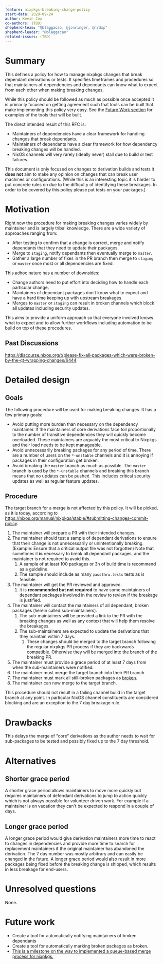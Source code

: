 ```yaml
---
feature: nixpkgs-breaking-change-policy
start-date: 2020-09-24
author: Kevin Cox
co-authors: (TBD)
shepherd-team: "@blaggacao, @jonringer, @nrdxp"
shepherd-leader: "@blaggacao"
related-issues: (TBD)
---
```


# Summary

This defines a policy for how to manage nixpkgs changes that break dependant
derivations or tests. It specifies timeframes and procedures so that
maintainers of dependencies and dependants can know what to expect from each
other when making breaking changes.

While this policy should be followed as much as possible once accepted it is
primarily focused on getting agreement such that tools can be built that make
implementing this policy very easy. See the [Future Work section](#future-work)
for examples of the tools that will be built.

The direct intended result of this RFC is:

- Maintainers of dependencies have a clear framework for handling changes that
  break dependants.
- Maintainers of dependants have a clear framework for how dependency breaking
  changes will be handled.
- NixOS channels will very rarely (ideally never) stall due to build or test
  failures.

This document is only focused on changes to derivation builds and tests it
**does not** aim to make any opinion on changes that can break user machines or
configurations. (While this is an interesting topic it is harder to put
concrete rules on due to the difficulty of identifying these breakages. In
order to be covered by this policy please put tests on your packages.)

# Motivation

Right now the procedure for making breaking changes varies widely by maintainer
and is largely tribal knowledge. There are a wide variety of approaches ranging
from:

- After testing to confirm that a change is correct, merge and notify
  dependants that they need to update their packages.
- Merge to `staging`, notify dependants then eventually merge to `master`.
- Gather a large number of fixes in the PR branch then merge to `staging` or
  `master` once most or all dependencies are fixed.

This adhoc nature has a number of downsides:

- Change authors need to put effort into deciding how to handle each particular
  change.
- Maintainers of dependant packages don't know what to expect and have a hard
  time keeping up with upstream breakages.
- Merges to `master` or `staging` can result in broken channels which block all
  updates including security updates.

This aims to provide a uniform approach so that everyone involved knows what to
expect and to allow further workflows including automation to be build on top
of these procedures.

## Past Discussions

https://discourse.nixos.org/t/please-fix-all-packages-which-were-broken-by-the-qt-wrapping-changes/6444

# Detailed design

## Goals

The following procedure will be used for making breaking changes. It has a few
primary goals:

- Avoid putting more burden than necessary on the dependency maintainer. If the
  maintainers of core derivations face toil proportionally to the number of
  transitive dependencies they will quickly become overloaded. These
  maintainers are arguably the most critical to Nixpkgs and their load needs
  to be kept manageable.
- Avoid unnecessarily breaking packages for any period of time. There are a
  number of users on the `*-unstable` channels and it is annoying if packages
  in their configuration get broken.
- Avoid breaking the `master` branch as much as possible. The `master` branch
  is used by the `*-unstable` channels and breaking this branch means that no
  updates can be pushed. This includes critical security updates as well as
  regular feature updates.

## Procedure

The target branch for a merge is not affected by this policy. It will be
picked, as it is today, according to
https://nixos.org/manual/nixpkgs/stable/#submitting-changes-commit-policy.

1. The maintainer will prepare a PR with their intended changes.
2. The maintainer should test a sample of dependant derivations to ensure that
their change is not unnecessarily or unintentionally breaking. (Example: Ensure
that a critical output file was not forgotten) Note that sometimes it **is**
necessary to break all dependant packages, and the maintainer is not required
to avoid this.
    1. A sample of at least 100 packages or 3h of build time is recommend as a guideline.
    2. The sample should include as many `passthru.tests` tests as is feasible.
3. The maintainer will get the PR reviewed and approved.
    1. It is **recommended but not required** to have some maintainers of
    dependant packages involved in the review to review if the breakage is
    justified.
4. The maintainer will contact the maintainers of all dependant, broken
packages (herein called sub-maintainers).
    1. The sub-maintainers will be provided a link to the PR with the breaking
    changes as well as any context that will help them resolve the breakages.
    2. The sub-maintainers are expected to update the derivations that they
    maintain within 7 days.
        1. These changes should be merged to the target branch following the regular
        nixpkgs PR process if they are backwards compatible. Otherwise they
        will be merged into the branch of the breaking PR.
5. The maintainer must provide a grace period of at least 7 days from when the
sub-maintainers were notified.
6. The maintainer must merge the target branch into their PR branch.
7. The maintainer must mark all still-broken packages as
[broken](https://nixos.org/manual/nixpkgs/stable/#sec-standard-meta-attributes).
8. The maintainer can now merge to the target branch.

This procedure should not result in a failing channel build in the target
branch at any point. In particular NixOS channel constituents are considered
blocking and are an exception to the 7 day breakage rule.

# Drawbacks

This delays the merge of "core" derivations as the author needs to wait for
sub-packages to be tested and possibly fixed up to the 7 day threshold.

# Alternatives

## Shorter grace period

A shorter grace period allows maintainers to move more quickly but requires
maintainers of defendant derivations to jump to action quickly which is not
always possible for volunteer driven work. For example if a maintainer is on
vacation they can't be expected to respond in a couple of days.

## Longer grace period

A longer grace period would give derivation maintainers more time to react to
changes in dependencies and provide more time to search for replacement
maintainers if the original maintainer has abandoned the derivation. The 7 day
number was mostly arbitrary and can easily be changed in the future. A longer
grace period would also result in more packages being fixed before the breaking
change is shipped, which results in less breakage for end-users.

# Unresolved questions

None.

# Future work
- Create a tool for automatically notifying maintainers of broken dependants
- Create a tool for automatically marking broken packages as broken.
- [This is a milestone on the way to implemented a queue-based merge process
  for nixpkgs.](https://paper.dropbox.com/doc/MTSY8xKH6y1xDEwavyDNW)
